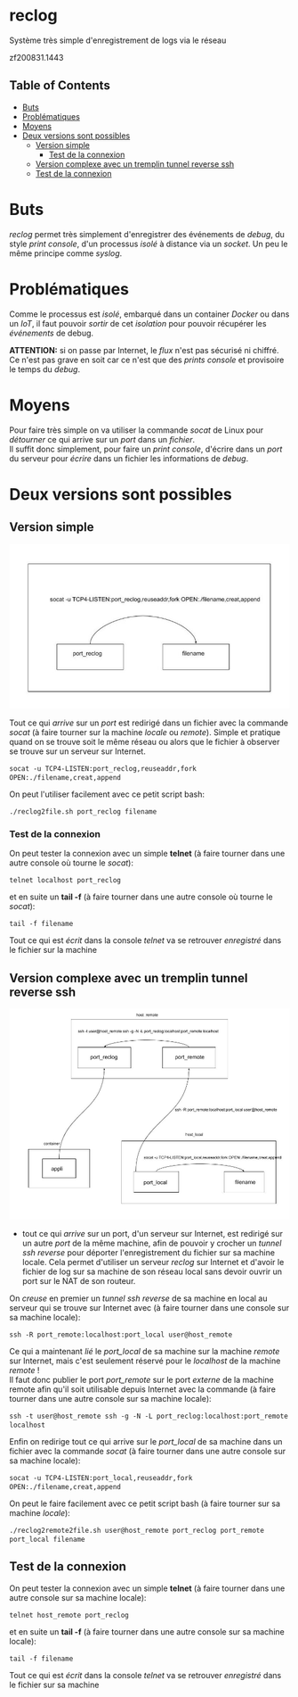 # reclog
Système très simple d'enregistrement de logs via le réseau

zf200831.1443

<!-- TOC titleSize:2 tabSpaces:2 depthFrom:1 depthTo:6 withLinks:1 updateOnSave:1 orderedList:0 skip:1 title:1 charForUnorderedList:* -->
## Table of Contents
* [Buts](#buts)
* [Problématiques](#problématiques)
* [Moyens](#moyens)
* [Deux versions sont possibles](#deux-versions-sont-possibles)
  * [Version simple](#version-simple)
    * [Test de la connexion](#test-de-la-connexion)
  * [Version complexe avec un tremplin tunnel reverse ssh](#version-complexe-avec-un-tremplin-tunnel-reverse-ssh)
  * [Test de la connexion](#test-de-la-connexion)
<!-- /TOC -->


# Buts
*reclog* permet très simplement d'enregistrer des événements de *debug*, du style *print console*, d'un processus *isolé* à distance via un *socket*. Un peu le même principe comme *syslog*.


# Problématiques
Comme le processus est *isolé*, embarqué dans un container *Docker* ou dans un *IoT*, il faut pouvoir *sortir* de cet *isolation* pour pouvoir récupérer les *événements* de debug.

**ATTENTION:** si on passe par Internet, le *flux* n'est pas sécurisé ni chiffré. Ce n'est pas grave en soit car ce n'est que des *prints console* et provisoire le temps du *debug*.


# Moyens
Pour faire très simple on va utiliser la commande *socat* de Linux pour *détourner* ce qui arrive sur un *port* dans un *fichier*.<br>
Il suffit donc simplement, pour faire un *print console*, d'écrire dans un *port* du serveur pour *écrire* dans un fichier les informations de *debug*.


# Deux versions sont possibles

## Version simple
![Image](https://github.com/zuzu59/reclog/blob/master/img/reclog%20figure%201.jpg?raw=true)

Tout ce qui *arrive* sur un *port* est redirigé dans un fichier avec la commande *socat* (à faire tourner sur la machine *locale* ou *remote*). Simple et pratique quand on se trouve soit le même réseau ou alors que le fichier à observer se trouve sur un serveur sur Internet.
```
socat -u TCP4-LISTEN:port_reclog,reuseaddr,fork OPEN:./filename,creat,append
```
On peut l'utiliser facilement avec ce petit script bash:
```
./reclog2file.sh port_reclog filename
```

### Test de la connexion
On peut tester la connexion avec un simple **telnet** (à faire tourner dans une autre console où tourne le *socat*):
```
telnet localhost port_reclog
```

et en suite un **tail -f** (à faire tourner dans une autre console où tourne le *socat*):
```
tail -f filename
```
Tout ce qui est *écrit* dans la console *telnet* va se retrouver *enregistré* dans le fichier sur la machine


## Version complexe avec un tremplin tunnel reverse ssh
![Image](https://github.com/zuzu59/reclog/blob/master/img/reclog%20figure%202.jpg?raw=true)

* tout ce qui *arrive* sur un port, d'un serveur sur Internet, est redirigé sur un autre *port* de la même machine, afin de pouvoir y crocher un *tunnel ssh reverse* pour déporter l'enregistrement du fichier sur sa machine locale. Cela permet d'utiliser un serveur *reclog* sur Internet et d'avoir le fichier de log sur sa machine de son réseau local sans devoir ouvrir un port sur le NAT de son routeur.

On *creuse* en premier un *tunnel ssh reverse* de sa machine en local au serveur qui se trouve sur Internet avec (à faire tourner dans une console sur sa machine locale):
```
ssh -R port_remote:localhost:port_local user@host_remote
```

Ce qui a maintenant *lié* le *port_local* de sa machine sur la machine *remote* sur Internet, mais c'est seulement réservé pour le *localhost* de la machine *remote* !<br>
Il faut donc publier le port *port_remote* sur le port *externe* de la machine remote afin qu'il soit utilisable depuis Internet avec la commande (à faire tourner dans une autre console sur sa machine locale):
```
ssh -t user@host_remote ssh -g -N -L port_reclog:localhost:port_remote localhost
```

Enfin on redirige tout ce qui arrive sur le *port_local* de sa machine dans un fichier avec la commande *socat* (à faire tourner dans une autre console sur sa machine locale):
```
socat -u TCP4-LISTEN:port_local,reuseaddr,fork OPEN:./filename,creat,append
```

On peut le faire facilement avec ce petit script bash (à faire tourner sur sa machine *locale*):
```
./reclog2remote2file.sh user@host_remote port_reclog port_remote port_local filename
```


## Test de la connexion
On peut tester la connexion avec un simple **telnet** (à faire tourner dans une autre console sur sa machine locale):
```
telnet host_remote port_reclog
```

et en suite un **tail -f** (à faire tourner dans une autre console sur sa machine locale):
```
tail -f filename
```
Tout ce qui est *écrit* dans la console *telnet* va se retrouver *enregistré* dans le fichier sur sa machine


